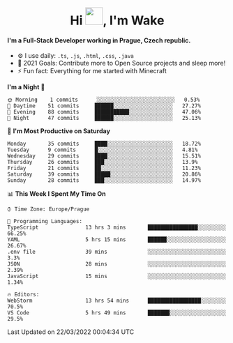 <h1 align="center">Hi <img src="https://raw.githubusercontent.com/MrWakeCZ/MrWakeCZ/master/Hi.gif" width="40px" />, I'm Wake</h1>

#### I'm a Full-Stack Developer working in Prague, Czech republic.
- ⚙️ I use daily: `.ts`, `.js`, `.html`, `.css`, `.java`
- 🥅 2021 Goals: Contribute more to Open Source projects and sleep more!
- ⚡ Fun fact: Everything for me started with Minecraft

<!--START_SECTION:waka-->
**I'm a Night 🦉** 

```text
🌞 Morning    1 commits      ░░░░░░░░░░░░░░░░░░░░░░░░░   0.53% 
🌆 Daytime    51 commits     ██████░░░░░░░░░░░░░░░░░░░   27.27% 
🌃 Evening    88 commits     ███████████░░░░░░░░░░░░░░   47.06% 
🌙 Night      47 commits     ██████░░░░░░░░░░░░░░░░░░░   25.13%

```
📅 **I'm Most Productive on Saturday** 

```text
Monday       35 commits     ████░░░░░░░░░░░░░░░░░░░░░   18.72% 
Tuesday      9 commits      █░░░░░░░░░░░░░░░░░░░░░░░░   4.81% 
Wednesday    29 commits     ████░░░░░░░░░░░░░░░░░░░░░   15.51% 
Thursday     26 commits     ███░░░░░░░░░░░░░░░░░░░░░░   13.9% 
Friday       21 commits     ██░░░░░░░░░░░░░░░░░░░░░░░   11.23% 
Saturday     39 commits     █████░░░░░░░░░░░░░░░░░░░░   20.86% 
Sunday       28 commits     ███░░░░░░░░░░░░░░░░░░░░░░   14.97%

```


📊 **This Week I Spent My Time On** 

```text
⌚︎ Time Zone: Europe/Prague

💬 Programming Languages: 
TypeScript               13 hrs 3 mins       ████████████████░░░░░░░░░   66.25% 
YAML                     5 hrs 15 mins       ██████░░░░░░░░░░░░░░░░░░░   26.67% 
.env file                39 mins             ░░░░░░░░░░░░░░░░░░░░░░░░░   3.3% 
JSON                     28 mins             ░░░░░░░░░░░░░░░░░░░░░░░░░   2.39% 
JavaScript               15 mins             ░░░░░░░░░░░░░░░░░░░░░░░░░   1.34%

🔥 Editors: 
WebStorm                 13 hrs 54 mins      █████████████████░░░░░░░░   70.5% 
VS Code                  5 hrs 49 mins       ███████░░░░░░░░░░░░░░░░░░   29.5%

```


 Last Updated on 22/03/2022 00:04:34 UTC
<!--END_SECTION:waka-->

